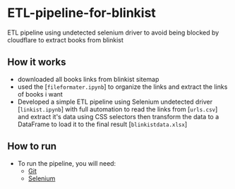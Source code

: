 # ETL-pipeline-for-blinkist
ETL pipeline using undetected selenium driver to avoid being blocked by cloudflare to extract books from blinkist

## How it works
- downloaded all books links from blinkist sitemap 
- used the [`fileformater.ipynb`] to organize the links and extract the links of books i want
- Developed a simple ETL pipeline using Selenium undetected driver [`linkist.ipynb`] with full automation to read the links from [`urls.csv`]
and extract it's data using CSS selectors then transform the data to a DataFrame to load it to the final result [`blinkistdata.xlsx`]


## How to run
- To run the pipeline, you will need:
  - [Git](https://github.com/mohamedehabpop/ETL-pipeline-for-blinkist.git)
  - [Selenium](https://pypi.org/project/selenium/)
